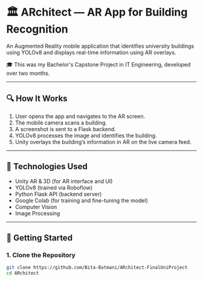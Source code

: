 # 🏛️ ARchitect — AR App for Building Recognition

An Augmented Reality mobile application that identifies university buildings using YOLOv8 and displays real-time information using AR overlays.

🎓 This was my Bachelor's Capstone Project in IT Engineering, developed over two months.

---

## 🔍 How It Works

1. User opens the app and navigates to the AR screen.
2. The mobile camera scans a building.
3. A screenshot is sent to a Flask backend.
4. YOLOv8 processes the image and identifies the building.
5. Unity overlays the building’s information in AR on the live camera feed.

---

## 🧠 Technologies Used

- Unity AR & 3D (for AR interface and UI)
- YOLOv8 (trained via Roboflow)
- Python Flask API (backend server)
- Google Colab (for training and fine-tuning the model)
- Computer Vision
- Image Processing

---

## 🚀 Getting Started

### 1. Clone the Repository
```bash
git clone https://github.com/Bita-Batmani/ARchitect-FinalUniProject
cd ARchitect

